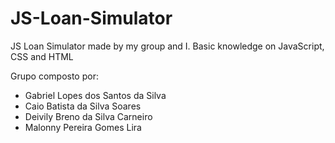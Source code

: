 # JS-Loan-Simulator
JS Loan Simulator made by my group and I. Basic knowledge on JavaScript, CSS and HTML

Grupo composto por:

- Gabriel Lopes dos Santos da Silva
- Caio Batista da Silva Soares
- Deivily Breno da Silva Carneiro
- Malonny Pereira Gomes Lira

